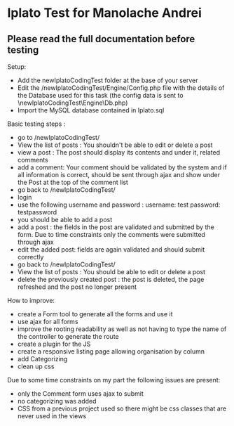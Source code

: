 # Iplato Test for Manolache Andrei
## Please read the full documentation before testing

Setup: 
- Add the newIplatoCodingTest folder at the base of your server 
- Edit the /newIplatoCodingTest/Engine/Config.php file with the details of the Database used for this task (the config data is sent to \newIplatoCodingTest\Engine\Db.php)
- Import the MySQL database contained in Iplato.sql 

Basic testing steps :
- go to /newIplatoCodingTest/
- View the list of posts : You shouldn't be able to edit or delete a post
- view a post : The post should display its contents and under it, related comments
- add a comment: Your comment should be validated by the system and if all information is correct, should be sent through ajax and show under the Post at the top of the comment list
- go back to /newIplatoCodingTest/
- login 
- use the following username and password : 
username: test
password: testpassword
- you should be able to add a post
- add a post : the fields in the post are validated and submitted by the form. Due to time constraints only the comments were submitted through ajax
- edit the added post: fields are again validated and should submit correctly
- go back to /newIplatoCodingTest/
- View the list of posts : You should be able to edit or delete a post
- delete the previously created post : the post is deleted, the page refreshed and the post no longer present 


How to improve:
- create a Form tool to generate all the forms and use it 
- use ajax for all forms
- improve the rooting readability as well as not having to type the name of the controller to generate the route
- create a plugin for the JS
- create a responsive listing page allowing organisation by column
- add Categorizing
- clean up css


Due to some time constraints on my part the following issues are present:
- only the Comment form uses ajax to submit 
- no categorizing was added
- CSS from a previous project used so there might be css classes that are never used in the views
